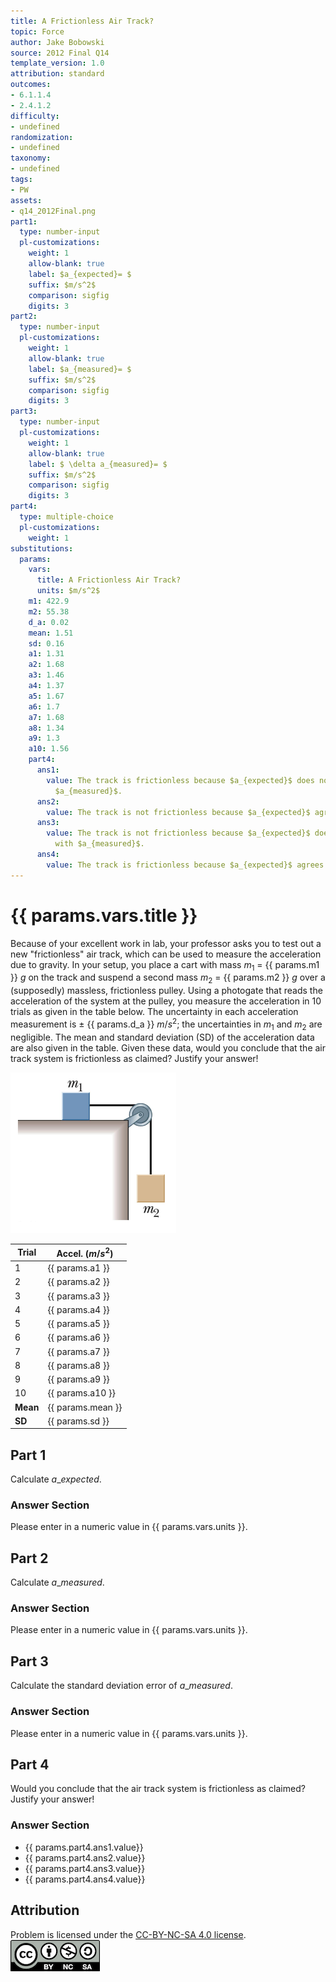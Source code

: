 ```yaml
---
title: A Frictionless Air Track?
topic: Force
author: Jake Bobowski
source: 2012 Final Q14
template_version: 1.0
attribution: standard
outcomes:
- 6.1.1.4
- 2.4.1.2
difficulty:
- undefined
randomization:
- undefined
taxonomy:
- undefined
tags:
- PW
assets:
- q14_2012Final.png
part1:
  type: number-input
  pl-customizations:
    weight: 1
    allow-blank: true
    label: $a_{expected}= $
    suffix: $m/s^2$
    comparison: sigfig
    digits: 3
part2:
  type: number-input
  pl-customizations:
    weight: 1
    allow-blank: true
    label: $a_{measured}= $
    suffix: $m/s^2$
    comparison: sigfig
    digits: 3
part3:
  type: number-input
  pl-customizations:
    weight: 1
    allow-blank: true
    label: $ \delta a_{measured}= $
    suffix: $m/s^2$
    comparison: sigfig
    digits: 3
part4:
  type: multiple-choice
  pl-customizations:
    weight: 1
substitutions:
  params:
    vars:
      title: A Frictionless Air Track?
      units: $m/s^2$
    m1: 422.9
    m2: 55.38
    d_a: 0.02
    mean: 1.51
    sd: 0.16
    a1: 1.31
    a2: 1.68
    a3: 1.46
    a4: 1.37
    a5: 1.67
    a6: 1.7
    a7: 1.68
    a8: 1.34
    a9: 1.3
    a10: 1.56
    part4:
      ans1:
        value: The track is frictionless because $a_{expected}$ does not agree with
          $a_{measured}$.
      ans2:
        value: The track is not frictionless because $a_{expected}$ agrees with $a_{measured}$.
      ans3:
        value: The track is not frictionless because $a_{expected}$ does not agree
          with $a_{measured}$.
      ans4:
        value: The track is frictionless because $a_{expected}$ agrees with $a_{measured}$.
---
```

# {{ params.vars.title }}
Because of your excellent work in lab, your professor asks you to test out a new "frictionless" air track, which can be used to measure the acceleration due to gravity. In your setup, you place a cart with mass $m_1$ = {{ params.m1 }} $g$ on the track and suspend a second mass $m_2$ = {{ params.m2 }} $g$ over a (supposedly) massless, frictionless pulley. Using a photogate that reads the acceleration of the system at the pulley, you measure the acceleration in 10 trials as given in the table below. The uncertainty in each acceleration measurement is $\pm$ {{ params.d_a }} $m/s^2$; the uncertainties in $m_1$ and $m_2$ are negligible. The mean and standard deviation (SD) of the acceleration data are also given in the table. Given these data, would you conclude that the air track system is frictionless as claimed? Justify your answer!

![Mass m one sits on a horizontal surface while mass m two is suspended over a pulley. The masses are connected by a string.](q14_2012Final.png)

| Trial     | Accel. ($m/s^2$) |
| ----------- | ----------- |
| 1     |  {{ params.a1 }}     |
| 2   |   {{ params.a2 }}      |
| 3     |  {{ params.a3 }}     |
| 4   |   {{ params.a4 }}      |
| 5     |  {{ params.a5 }}     |
| 6   |   {{ params.a6 }}      |
| 7     |  {{ params.a7 }}     |
| 8   |   {{ params.a8 }}      |
| 9     |  {{ params.a9 }}     |
| 10   |   {{ params.a10 }}      |
| **Mean** | {{ params.mean }}      |
| **SD** | {{ params.sd }}      |

## Part 1

Calculate $a\_{expected}$.

### Answer Section

Please enter in a numeric value in {{ params.vars.units }}.

## Part 2

Calculate $a\_{measured}$.

### Answer Section

Please enter in a numeric value in {{ params.vars.units }}.

## Part 3

Calculate the standard deviation error of $a\_{measured}$.

### Answer Section

Please enter in a numeric value in {{ params.vars.units }}.

## Part 4

Would you conclude that the air track system is frictionless as claimed? Justify your answer!

### Answer Section

- {{ params.part4.ans1.value}}
- {{ params.part4.ans2.value}}
- {{ params.part4.ans3.value}}
- {{ params.part4.ans4.value}}

## Attribution

Problem is licensed under the [CC-BY-NC-SA 4.0 license](https://creativecommons.org/licenses/by-nc-sa/4.0/).<br> ![The Creative Commons 4.0 license requiring attribution-BY, non-commercial-NC, and share-alike-SA license.](https://raw.githubusercontent.com/firasm/bits/master/by-nc-sa.png)
